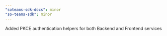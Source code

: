 ```yaml
---
"soteams-sdk-docs": minor
"so-teams-sdk": minor
---
```


Added PKCE authentication helpers for both Backend and Frontend services
